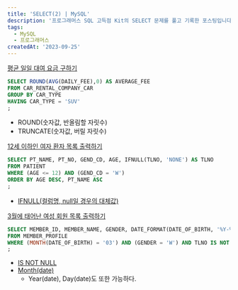 ```yaml
---
title: 'SELECT(2) | MySQL'
description: '프로그래머스 SQL 고득점 Kit의 SELECT 문제를 풀고 기록한 포스팅입니다.'
tags:
  - MySQL
  - 프로그래머스
createdAt: '2023-09-25'
---
```


[평균 일일 대여 요금 구하기](https://school.programmers.co.kr/learn/courses/30/lessons/151136?language=mysql)

```sql
SELECT ROUND(AVG(DAILY_FEE),0) AS AVERAGE_FEE
FROM CAR_RENTAL_COMPANY_CAR
GROUP BY CAR_TYPE
HAVING CAR_TYPE = 'SUV'
;
```

- ROUND(숫자값, 반올림할 자릿수)
- TRUNCATE(숫자값, 버릴 자릿수)

[12세 이하인 여자 환자 목록 출력하기](https://school.programmers.co.kr/learn/courses/30/lessons/132201?language=mysql)
```sql
SELECT PT_NAME, PT_NO, GEND_CD, AGE, IFNULL(TLNO, 'NONE') AS TLNO
FROM PATIENT
WHERE (AGE <= 12) AND (GEND_CD = 'W')
ORDER BY AGE DESC, PT_NAME ASC
;
```

- [IFNULL(컬럼명, null일 경우의 대체값)](https://www.w3schools.com/sql/func_mysql_ifnull.asp)

[3월에 태어난 여성 회원 목록 출력하기](https://school.programmers.co.kr/learn/courses/30/lessons/131120)

```sql
SELECT MEMBER_ID, MEMBER_NAME, GENDER, DATE_FORMAT(DATE_OF_BIRTH, '%Y-%m-%d')
FROM MEMBER_PROFILE
WHERE (MONTH(DATE_OF_BIRTH) = '03') AND (GENDER = 'W') AND TLNO IS NOT NULL
;
```

- [IS NOT NULL](https://www.w3schools.com/mysql/mysql_null_values.asp)
- [Month(date)](https://www.w3schools.com/sql/func_mysql_month.asp)
  - Year(date), Day(date)도 또한 가능하다. 